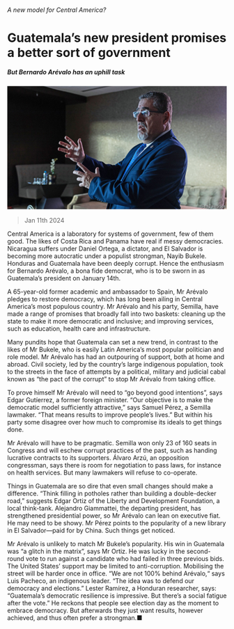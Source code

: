 ###### A new model for Central America?

# Guatemala’s new president promises a better sort of government 

##### But Bernardo Arévalo has an uphill task 

![image](images/20240113_AMP003.jpg) 

> Jan 11th 2024 

Central America is a laboratory for systems of government, few of them good. The likes of Costa Rica and Panama have real if messy democracies. Nicaragua suffers under Daniel Ortega, a dictator, and El Salvador is becoming more autocratic under a populist strongman, Nayib Bukele. Honduras and Guatemala have been deeply corrupt. Hence the enthusiasm for Bernardo Arévalo, a bona fide democrat, who is to be sworn in as Guatemala’s president on January 14th.

A 65-year-old former academic and ambassador to Spain, Mr Arévalo pledges to restore democracy, which has long been ailing in Central America’s most populous country. Mr Arévalo and his party, Semilla, have made a range of promises that broadly fall into two baskets: cleaning up the state to make it more democratic and inclusive; and improving services, such as education, health care and infrastructure. 

Many pundits hope that Guatemala can set a new trend, in contrast to the likes of Mr Bukele, who is easily Latin America’s most popular politician and role model. Mr Arévalo has had an outpouring of support, both at home and abroad. Civil society, led by the country’s large indigenous population, took to the streets in the face of attempts by a political, military and judicial cabal known as “the pact of the corrupt” to stop Mr Arévalo from taking office. 

To prove himself Mr Arévalo will need to “go beyond good intentions”, says Edgar Gutíerrez, a former foreign minister. “Our objective is to make the democratic model sufficiently attractive,” says Samuel Pérez, a Semilla lawmaker. “That means results to improve people’s lives.” But within his party some disagree over how much to compromise its ideals to get things done.

Mr Arévalo will have to be pragmatic. Semilla won only 23 of 160 seats in Congress and will eschew corrupt practices of the past, such as handing lucrative contracts to its supporters. Álvaro Arzú, an opposition congressman, says there is room for negotiation to pass laws, for instance on health services. But many lawmakers will refuse to co-operate. 

Things in Guatemala are so dire that even small changes should make a difference. “Think filling in potholes rather than building a double-decker road,” suggests Edgar Ortiz of the Liberty and Development Foundation, a local think-tank. Alejandro Giammattei, the departing president, has strengthened presidential power, so Mr Arévalo can lean on executive fiat. He may need to be showy. Mr Pérez points to the popularity of a new library in El Salvador—paid for by China. Such things get noticed. 

Mr Arévalo is unlikely to match Mr Bukele’s popularity. His win in Guatemala was “a glitch in the matrix”, says Mr Ortiz. He was lucky in the second-round vote to run against a candidate who had failed in three previous bids. The United States’ support may be limited to anti-corruption. Mobilising the street will be harder once in office. “We are not 100% behind Arévalo,“ says Luis Pacheco, an indigenous leader. “The idea was to defend our democracy and elections.” Lester Ramírez, a Honduran researcher, says: “Guatemala’s democratic resilience is impressive. But there’s a social fatigue after the vote.” He reckons that people see election day as the moment to embrace democracy. But afterwards they just want results, however achieved, and thus often prefer a strongman.■


